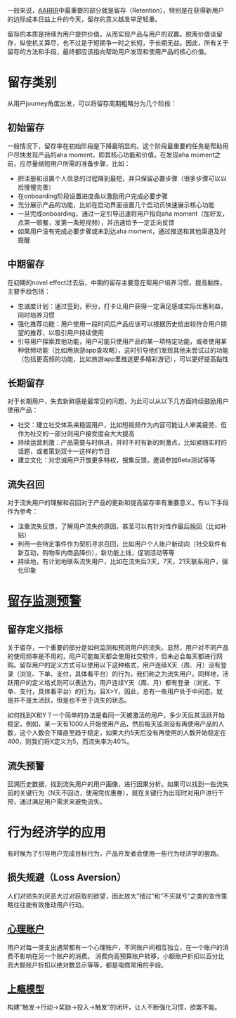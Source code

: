 一般来说，[AARRR](https://github.com/crazywooooorm/Theory/blob/master/Product/AARRR.md)中最重要的部分就是留存（Retention），特别是在获得新用户的边际成本日益上升的今天，留存的意义越发举足轻重。

留存的本质是持续为用户提供价值，从而实现产品与用户的双赢。脱离价值谈留存，纵使机关算尽，也不过是于短期争一时之长短，于长期无益。因此，所有关于留存的方法和手段，最终都应该指向帮助用户发现和使用产品的核心价值。

# 留存类别
从用户journey角度出发，可以将留存周期粗略分为几个阶段：

## 初始留存
一般情况下，留存率在初始阶段是下降最明显的。这个阶段最重要的任务是帮助用户尽快发现产品的aha moment，即其核心功能和价值。在发现aha moment之前，应尽量缩短用户所需的准备步骤，比如：
* 把注册和设置个人信息的过程降到最短，并只保留必要步骤（很多步骤可以以后慢慢完善）
* 在onboarding阶段设置进度条以激励用户完成必要步骤
* 充分展示产品的功能，比如在启动界面设置几个启动页快速展示核心功能
* 一旦完成onboarding，通过一定引导迅速将用户指向aha moment（加好友，点第一顿餐，发第一条短视频），并迅速给予一定正向反馈
* 如果用户没有完成必要步骤或未到达aha moment，通过推送和其他渠道及时提醒

## 中期留存
在初期的novel effect过去后，中期的留存主要意在帮用户培养习惯，提高黏性，主要手段包括：
* 忠诚度计划：通过签到，积分，打卡让用户获得一定满足感或实际优惠利益，同时培养习惯
* 强化推荐功能：用户使用一段时间后产品应该可以根据历史给出较符合用户期望的推荐，以吸引用户持续使用
* 引导用户探索其他功能，用户可能只使用产品的某一项特定功能，或者使用某种低频功能（比如用旅游app查攻略），这时引导他们发现其他未尝试过的功能（包括更高频的功能，比如旅游app里推送更多精彩游记），可以更好提高黏性

## 长期留存
对于长期用户，失去新鲜感是最常见的问题，为此可以从以下几方面持续鼓励用户使用产品：
* 社交：建立社交体系来稳固用户，比如短视频作为内容可能让人审美疲劳，但作为社交的一部分则用户接受度会大大提高
* 持续运营刺激：产品需要与时俱进，并时不时有新的刺激点，比如紧随实时的话题，或者策划双十一这样的节日
* 建立文化：对忠诚用户开放更多特权，搜集反馈，邀请参加Beta测试等等

## 流失召回
对于流失用户的理解和召回对于产品的更新和提高留存率有重要意义，有以下手段作为参考：
* 注重流失反馈，了解用户流失的原因，甚至可以有针对性作最后挽回（比如补贴）
* 利用一些特定事件作为契机寻求召回，比如用户个人账户新动向（社交软件有新互动，购物车内商品降价），新功能上线，促销活动等等
* 持续地，有计划地联系流失用户，比如在流失后3天，7天，21天联系用户，强化印象

# [留存监测预警](http://www.woshipm.com/operate/597462.html)

## 留存定义指标
关于留存，一个重要的部分是如何监测和预测用户的流失。显然，用户对不同产品的使用频率是不用的，用户可能每天都会使用社交软件，但未必会每天都进行网购。留存用户的定义方式可以使用以下这种格式，用户连续X天（周、月）没有登录（浏览、下单、支付，具体看平台）的行为，我们称之为流失用户。同样地，活跃用户的定义格式则可以表达为，用户连续Y天（周、月）都有登录（浏览、下单、支付，具体看平台）的行为。且X>Y，因此，总有一些用户处于中间态，就是并不是太活跃，但是也不至于流失的状态。

如何找到X和Y？一个简单的办法是看同一天被激活的用户，多少天后其活跃开始稳定。例如，某一天有1000人开始使用产品，然后每天监测没有再使用产品的人数，这个人数会下降直至趋于稳定，如果大约5天后没有再使用的人数开始稳定在400，则我们将X定义为5，而流失率为40%。

## 流失预警
回溯历史数据，找到流失用户的用户画像，进行因果分析。如果可以找到一些流失前的关键行为（N天不回访，使用完优惠券），就在关键行为出现时对用户进行干预，通过满足用户需求来避免流失。

# 行为经济学的应用
有时候为了引导用户完成目标行为，产品开发者会使用一些行为经济学的套路。

## 损失规避（Loss Aversion）
人们对损失的厌恶大过对获取的欲望，因此放大”错过”和“不买就亏”之类的宣传策略往往能有效推动用户行动。

## [心理账户](http://www.woshipm.com/operate/812881.html)
用户对每一类支出通常都有一个心理账户，不同账户间相互独立，在一个账户的消费不影响在另一个账户的消费。
消费向高预算账户转移，小额账户折扣以百分比而大额账户折扣以绝对数显示等等，都是电商常用的手段。

## [上瘾模型](http://www.woshipm.com/user-research/4454447.html)
构建”触发->行动->奖励->投入->触发“的闭环，让人不断强化习惯，欲罢不能。
